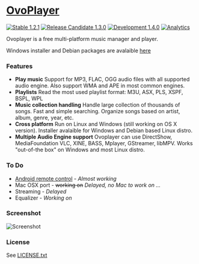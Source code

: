 
# [OvoPlayer](http://ovoplayer.altervista.org) 
[![Stable 1.2.1](https://img.shields.io/badge/stable-1.2.1-green.svg?style=flat)](https://sourceforge.net/projects/ovoplayer/files/1.2.1/)
[![Release Candidate 1.3.0](https://img.shields.io/badge/release_candidate-1.3.0-yellow.svg?style=flat)](https://sourceforge.net/projects/ovoplayer/files/1.3.0/)
[![Development 1.4.0](https://img.shields.io/badge/development-1.4.0-red.svg?style=flat)](https://sourceforge.net/projects/ovoplayer/files/1.4.0/)
[![Analytics](https://ga-beacon.appspot.com/UA-72189324-1/ovoplayer/readme?flat)](https://github.com/varianus/ovoplayer/)

Ovoplayer is a free multi-platform music manager and player.

Windows installer and Debian packages are avalaible [here](http://ovoplayer.altervista.org/downloads)

### Features
*   **Play music**
    	    Support for MP3, FLAC, OGG audio files with all supported audio engine. Also support WMA and APE in most common engines.
*   **Playlists**
    	    Read the most used playlist format: M3U, ASX, PLS, XSPF, BSPL, WPL </div>
*   **Music collection handling**
      	    Handle large collection of thousands of songs. Fast and simple searching. Organize songs based on artist, album, genre, year, etc.
*   **Cross platform**
    	 Run on Linux and Windows (still working on OS X version). Installer avalaible for Windows and Debian based Linux distro.
*   **Multiple Audio Engine support**
Ovoplayer can use DirectShow, MediaFoundation VLC, XINE, BASS, Mplayer, GStreamer, libMPV.  Works "out-of-the box" on Windows and most Linux distro.

### To Do
  * [Android remote control](https://github.com/varianus/ovoplayer-remote) - *Almost working*
  * Mac OSX port - ~~working on~~ *Delayed, no Mac to work on …*
  * Streaming - *Delayed*
  * Equalizer - *Working on*
  
### Screenshot
![Screenshot](http://ovoplayer.altervista.org/images/OVOPlayer_scrn1.png)

### License
See [LICENSE.txt](https://github.com/varianus/ovoplayer/blob/master/LICENSE.txt)